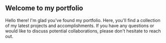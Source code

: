 ## Welcome to my portfolio

Hello there! I'm glad you've found my portfolio. Here, you'll find a collection of my latest projects and accomplishments. If you have any questions or would like to discuss potential collaborations, please don't hesitate to reach out.
